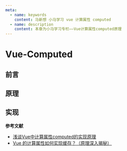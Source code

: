 ```yaml
---
meta:
  - name: keywords
    content: 马新想 小马学习 vue 计算属性 computed
  - name: description
    content: 本章为小马学习专栏——Vue计算属性computed原理
---
```



# Vue-Computed


## 前言


## 原理


## 实现



**参考文献**

- [浅谈Vue中计算属性computed的实现原理](https://segmentfault.com/a/1190000016368913)
- [Vue 的计算属性如何实现缓存？（原理深入揭秘）](https://blog.csdn.net/weixin_42098339/article/details/105525589)
